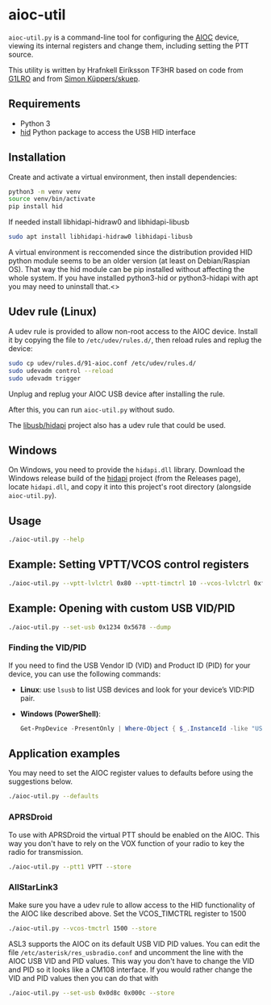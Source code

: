 # aioc-util

`aioc-util.py` is a command-line tool for configuring the [AIOC](https://github.com/skuep/AIOC)
device, viewing its internal registers and change them, including setting the PTT source.

This utility is written by Hrafnkell Eiríksson TF3HR based on code from [G1LRO](https://g1lro.uk/?p=676) and from [Simon Küppers/skuep](https://github.com/skuep/AIOC/pull/93#issuecomment-2571321845).

## Requirements

- Python 3
- [hid](https://pypi.org/project/hid/) Python package to access the USB HID interface

## Installation

Create and activate a virtual environment, then install dependencies:

```bash
python3 -m venv venv
source venv/bin/activate
pip install hid
```

If needed install libhidapi-hidraw0 and libhidapi-libusb
```bash
sudo apt install libhidapi-hidraw0 libhidapi-libusb
```

A virtual environment is reccomended since the distribution provided HID python module seems to be an older version (at least on Debian/Raspian OS). That way the hid module can be pip installed without affecting the whole system. If you have installed python3-hid or python3-hidapi with apt you may need to uninstall that.<>

## Udev rule (Linux)

A udev rule is provided to allow non-root access to the AIOC device. Install it by copying
the file to `/etc/udev/rules.d/`, then reload rules and replug the device:

```bash
sudo cp udev/rules.d/91-aioc.conf /etc/udev/rules.d/
sudo udevadm control --reload
sudo udevadm trigger
```

Unplug and replug your AIOC USB device after installing the rule.

After this, you can run `aioc-util.py` without sudo.

The [libusb/hidapi](https://github.com/libusb/hidapi) project also has a udev rule that could be used.

## Windows

On Windows, you need to provide the `hidapi.dll` library. Download the Windows release build of the [hidapi](https://github.com/libusb/hidapi) project (from the Releases page), locate `hidapi.dll`, and copy it into this project's root directory (alongside `aioc-util.py`).

## Usage

```bash
./aioc-util.py --help
```

## Example: Setting VPTT/VCOS control registers

```bash
./aioc-util.py --vptt-lvlctrl 0x80 --vptt-timctrl 10 --vcos-lvlctrl 0xff --vcos-timctrl 20 --store
```

## Example: Opening with custom USB VID/PID

```bash
./aioc-util.py --set-usb 0x1234 0x5678 --dump
```

### Finding the VID/PID

If you need to find the USB Vendor ID (VID) and Product ID (PID) for your device, you can use the following commands:

- **Linux**: use `lsusb` to list USB devices and look for your device’s VID:PID pair.
- **Windows (PowerShell)**:

  ```powershell
  Get-PnpDevice -PresentOnly | Where-Object { $_.InstanceId -like "USB\\VID*" } | Select-Object Name, InstanceId
  ```

## Application examples

You may need to set the AIOC register values to defaults before using the suggestions below.

```bash
./aioc-util.py --defaults 
```


### APRSDroid

To use with APRSDroid the virtual PTT should be enabled on the AIOC. This way you don't have to rely on the VOX function of your radio to key the radio for transmission.

```bash
./aioc-util.py --ptt1 VPTT --store
```

### AllStarLink3

Make sure you have a udev rule to allow access to the HID functionality of the AIOC like described above. Set the VCOS_TIMCTRL register to 1500

```bash
./aioc-util.py --vcos-tmctrl 1500 --store
```

ASL3 supports the AIOC on its default USB VID PID values. You can edit the file `/etc/asterisk/res_usbradio.conf` and 
uncomment the line with the AIOC USB VID and PID values. This way you don't have to change the VID and PID so it looks like a CM108 interface. If you would rather change the VID and PID values then you can do that with
```bash
./aioc-util.py --set-usb 0x0d8c 0x000c --store
```


